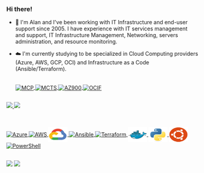 ### Hi there!

- 🔭 I'm Alan and I've been working with IT Infrastructure and end-user support since 2005. I have experience with IT services management and support, IT Infrastructure Management, Networking, servers administration, and resource monitoring.

- ☁️ I'm currently studying to be specialized in Cloud Computing providers (Azure, AWS, GCP, OCI) and Infrastructure as a Code (Ansible/Terraform).

  <div style="display: inline_block"><br>
  <a href="https://github.com/Alan-ocs">
  <img align="center" alt="MCP" height="60" src="https://iconape.com/wp-content/files/gl/352751/svg/352751.svg">
  <img align="center" alt="MCTS" height="90" src="https://upload.wikimedia.org/wikipedia/commons/9/9b/MCTS_logo.png">
  <img align="center" alt="AZ900" height="90" src="https://ericsonf.com.br/wp-content/uploads/2020/01/AZ-900.png">
  <img align="center" alt="OCIF" height="90" src="https://brm-workforce.oracle.com/pdf/certview/images/50_Oracle_Cloud_Infrastructure.png">
</div>

  ##

 <div>
  <a href="https://github.com/Alan-ocs">
  <img height="130em" src="https://github-readme-stats.vercel.app/api?username=alan-ocs&show_icons=true&theme=dark&include_all_commits=true&count_private=true"/>
  <img height="130em" src="https://github-readme-stats.vercel.app/api/top-langs/?username=alan-ocs&layout=compact&langs_count=7&theme=dark&count_private=true"/>
</div>
  
  ##
  
  <div style="display: inline_block"><br>
  <img align="center" alt="Azure" height="40" width="50" src="https://www.vectorlogo.zone/logos/microsoft_azure/microsoft_azure-icon.svg">
  <img align="center" alt="AWS" height="40" width="50" src="https://www.vectorlogo.zone/logos/amazon_aws/amazon_aws-ar21.svg">
  <img align="center" alt="GCP" height="40" width="50" src="https://raw.githubusercontent.com/devicons/devicon/master/icons/googlecloud/googlecloud-original.svg">
  <img align="center" alt="Ansible" height="40" width="50" src="https://www.vectorlogo.zone/logos/ansible/ansible-icon.svg">
  <img align="center" alt="Terraform" height="40" width="50" src="https://github.com/benc-uk/icon-collection/blob/master/logos/terraform.svg">
  <img align="center" alt="Docker" height="40" width="50" src="https://raw.githubusercontent.com/devicons/devicon/master/icons/docker/docker-original.svg">
  <img align="center" alt="Python" height="40" width="50" src="https://raw.githubusercontent.com/devicons/devicon/master/icons/python/python-original.svg">
  <img align="center" alt="Ubuntu" height="40" width="50" src="https://raw.githubusercontent.com/devicons/devicon/master/icons/ubuntu/ubuntu-plain.svg">
  <img align="center" alt="PowerShell" height="40" width="50" src="https://raw.githubusercontent.com/PowerShell/PowerShell/master/assets/ps_black_64.svg">
</div>
  
  ##
  
  <div> 
  <a href = "mailto:alan.ocs@gmail.com"><img src="https://img.shields.io/badge/-Gmail-%23333?style=for-the-badge&logo=gmail&logoColor=white" target="_blank"></a>
  <a href="https://www.linkedin.com/in/alanocs/?locale=en_US" target="_blank"><img src="https://img.shields.io/badge/-LinkedIn-%230077B5?style=for-the-badge&logo=linkedin&logoColor=white" target="_blank"></a> 
